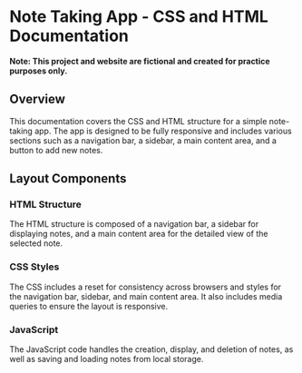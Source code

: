 # Note Taking App - CSS and HTML Documentation

**Note: This project and website are fictional and created for practice purposes only.**

## Overview
This documentation covers the CSS and HTML structure for a simple note-taking app. The app is designed to be fully responsive and includes various sections such as a navigation bar, a sidebar, a main content area, and a button to add new notes.

## Layout Components

### HTML Structure
The HTML structure is composed of a navigation bar, a sidebar for displaying notes, and a main content area for the detailed view of the selected note.

### CSS Styles
The CSS includes a reset for consistency across browsers and styles for the navigation bar, sidebar, and main content area. It also includes media queries to ensure the layout is responsive.

### JavaScript
The JavaScript code handles the creation, display, and deletion of notes, as well as saving and loading notes from local storage.
